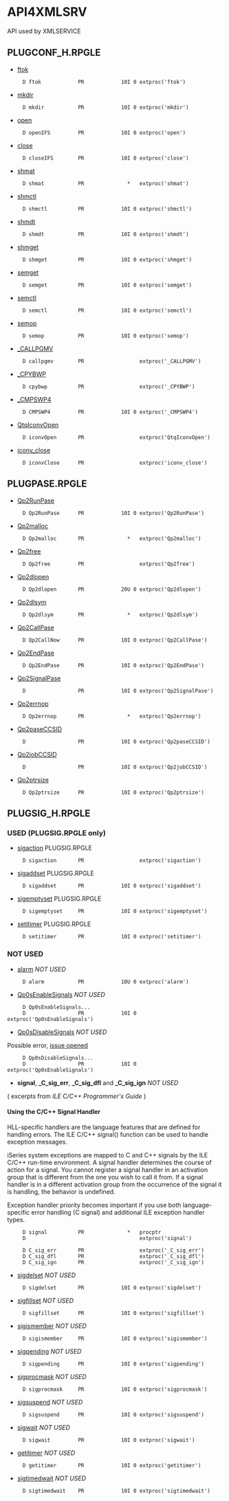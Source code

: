 # API4XMLSRV
API used by XMLSERVICE

## PLUGCONF\_H.RPGLE     

* [ftok](https://www.ibm.com/docs/en/i/7.4?topic=ssw_ibm_i_74/apis/p0zftok.htm)

```
     D ftok            PR            10I 0 extproc('ftok')
```

* [mkdir](https://www.ibm.com/docs/en/i/7.4?topic=ssw_ibm_i_74/apis/mkdir.htm)

```
     D mkdir           PR            10I 0 extproc('mkdir')
```

* [open](https://www.ibm.com/docs/en/i/7.4?topic=ssw_ibm_i_74/apis/open.htm)

```
     D openIFS         PR            10I 0 extproc('open')
```

* [close](https://www.ibm.com/docs/en/i/7.4?topic=ssw_ibm_i_74/apis/close.htm)

```
     D closeIFS        PR            10I 0 extproc('close')
```

* [shmat](https://www.ibm.com/docs/en/i/7.4?topic=ssw_ibm_i_74/apis/ipcshmat.htm)

```
     D shmat           PR              *   extproc('shmat')
```

* [shmctl](https://www.ibm.com/docs/it/i/7.4?topic=ssw_ibm_i_74/apis/ipcshmct.htm)

```
     D shmctl          PR            10I 0 extproc('shmctl')
```

* [shmdt](https://www.ibm.com/docs/it/i/7.4?topic=ssw_ibm_i_74/apis/ipcshmdt.htm)

```
     D shmdt           PR            10I 0 extproc('shmdt')
```

* [shmget](https://www.ibm.com/docs/it/i/7.4?topic=ssw_ibm_i_74/apis/ipcshmgt.htm)

```
     D shmget          PR            10I 0 extproc('shmget')
```

* [semget](https://www.ibm.com/docs/en/i/7.4?topic=ssw_ibm_i_74/apis/ipcsemgt.htm)

```
     D semget          PR            10I 0 extproc('semget')
```

* [semctl](https://www.ibm.com/docs/en/i/7.4?topic=ssw_ibm_i_74/apis/ipcsemct.htm)

```
     D semctl          PR            10I 0 extproc('semctl')
```

* [semop](https://www.ibm.com/docs/en/i/7.4?topic=ssw_ibm_i_74/apis/ipcsemop.htm)

```
     D semop           PR            10I 0 extproc('semop')
```

* [_CALLPGMV](https://www.ibm.com/docs/en/i/7.4?topic=instructions-call-program-variable-length-argument-list-callpgmv)

```
     D callpgmv        PR                  extproc('_CALLPGMV')
```

* [_CPYBWP](https://www.ibm.com/docs/en/i/7.4?topic=instructions-copy-bytes-pointers-cpybwp)

```
     D cpybwp          PR                  extproc('_CPYBWP')
```

* [_CMPSWP4](https://www.ibm.com/docs/en/i/7.4?topic=instructions-compare-swap-cmpsw)


```
     D CMPSWP4         PR            10I 0 extproc('_CMPSWP4')
```

* [QtqIconvOpen](https://www.ibm.com/docs/en/i/7.4?topic=ssw_ibm_i_74/apis/QTQICONV.htm)

```
     D iconvOpen       PR                  extproc('QtqIconvOpen')
```

* [iconv_close](https://www.ibm.com/docs/en/i/7.4?topic=ssw_ibm_i_74/apis/iconvcls.htm)

```
     D iconvClose      PR                  extproc('iconv_close')
```

## PLUGPASE.RPGLE     


* [Qp2RunPase](https://www.ibm.com/docs/en/i/7.4?topic=ssw_ibm_i_74/apis/qp2runpase.htm)       

```
     D Qp2RunPase      PR            10I 0 extproc('Qp2RunPase')
```

* [Qp2malloc](https://www.ibm.com/docs/en/i/7.4?topic=ssw_ibm_i_74/apis/qp2malloc.htm)    

```
     D Qp2malloc       PR              *   extproc('Qp2malloc')
```

* [Qp2free](https://www.ibm.com/docs/en/i/7.4?topic=ssw_ibm_i_74/apis/qp2free.htm)       

```
     D Qp2free         PR                  extproc('Qp2free')
```

* [Qp2dlopen](https://www.ibm.com/docs/en/i/7.4?topic=ssw_ibm_i_74/apis/qp2dlopen.htm) 

```
     D Qp2dlopen       PR            20U 0 extproc('Qp2dlopen')
```

* [Qp2dlsym](https://www.ibm.com/docs/en/i/7.4?topic=ssw_ibm_i_74/apis/qp2dlsym.htm)

```
     D Qp2dlsym        PR              *   extproc('Qp2dlsym')
```

* [Qp2CallPase](https://www.ibm.com/docs/en/i/7.4?topic=ssw_ibm_i_74/apis/qp2callpase.htm)

```
     D Qp2CallNow      PR            10I 0 extproc('Qp2CallPase')
```

* [Qp2EndPase](https://www.ibm.com/docs/en/i/7.4?topic=ssw_ibm_i_74/apis/qp2endpase.htm)    

```
     D Qp2EndPase      PR            10I 0 extproc('Qp2EndPase')
```

* [Qp2SignalPase](https://www.ibm.com/docs/en/i/7.4?topic=ssw_ibm_i_74/apis/qp2signalpase.htm)  

```
     D                 PR            10I 0 extproc('Qp2SignalPase')
```

* [Qp2errnop](https://www.ibm.com/docs/en/i/7.4?topic=ssw_ibm_i_74/apis/qp2errnop.htm) 

```
     D Qp2errnop       PR              *   extproc('Qp2errnop')
```

* [Qp2paseCCSID](https://www.ibm.com/docs/en/i/7.4?topic=ssw_ibm_i_74/apis/qp2paseccsid.htm)   

```
     D                 PR            10I 0 extproc('Qp2paseCCSID')
```

* [Qp2jobCCSID](https://www.ibm.com/docs/en/i/7.4?topic=ssw_ibm_i_74/apis/qp2jobccsid.htm)      

```
     D                 PR            10I 0 extproc('Qp2jobCCSID')
```

* [Qp2ptrsize](https://www.ibm.com/docs/en/i/7.4?topic=ssw_ibm_i_74/apis/qp2ptrsize.htm)         

```
     D Qp2ptrsize      PR            10I 0 extproc('Qp2ptrsize')
```



## PLUGSIG_H.RPGLE

### USED (PLUGSIG.RPGLE only)

* [sigaction](https://www.ibm.com/docs/en/i/7.4?topic=ssw_ibm_i_74/apis/sigactn.htm) PLUGSIG.RPGLE

```
     D sigaction       PR                  extproc('sigaction')
```

* [sigaddset](https://www.ibm.com/docs/en/i/7.4?topic=ssw_ibm_i_74/apis/sigaset.htm) PLUGSIG.RPGLE

```
     D sigaddset       PR            10I 0 extproc('sigaddset')
```

* [sigemptyset](https://www.ibm.com/docs/en/i/7.4?topic=ssw_ibm_i_74/apis/sigeset.htm) PLUGSIG.RPGLE

```
     D sigemptyset     PR            10I 0 extproc('sigemptyset')
```

* [setitimer](https://www.ibm.com/docs/en/i/7.4?topic=ssw_ibm_i_74/apis/setitime.htm) PLUGSIG.RPGLE

```
     D setitimer       PR            10I 0 extproc('setitimer')
```


### NOT USED

* [alarm](https://www.ibm.com/docs/en/i/7.4?topic=ssw_ibm_i_74/apis/sigalarm.htm) *NOT USED*

```
     D alarm           PR            10U 0 extproc('alarm')
```

* [Qp0sEnableSignals](https://www.ibm.com/docs/en/i/7.4?topic=ssw_ibm_i_74/apis/sigesig.htm) *NOT USED*

```
     D Qp0sEnableSignals...
     D                 PR            10I 0 extproc('Qp0sEnableSignals')
```

* [Qp0sDisableSignals](https://www.ibm.com/docs/en/i/7.4?topic=ssw_ibm_i_74/apis/sigdsig.htm) *NOT USED*

Possible error, [issue opened](https://github.com/IBM/xmlservice/issues/60)

```
     D Qp0sDisableSignals...
     D                 PR            10I 0 extproc('Qp0sEnableSignals')
```

* **signal**, **\_C\_sig\_err**, **\_C\_sig\_dfl** and **\_C\_sig\_ign** *NOT USED*

( excerpts from *ILE C/C++ Programmer's Guide* )

#### Using the C/C++ Signal Handler

HLL-specific handlers are the language features that are defined for handling errors. The ILE C/C++ signal() function can be used to handle exception messages.

iSeries system exceptions are mapped to C and C++ signals by the ILE C/C++ run-time environment. A signal handler determines the course of action for a signal. You cannot register a signal handler in an activation group that is different from the one you wish to call it from. If a signal handler is in a different activation group from the occurrence of the signal it is handling, the behavior is undefined.

Exception handler priority becomes important if you use both language-specific error handling (C signal) and additional ILE exception handler types.

```
     D signal          PR              *   procptr
     D                                     extproc('signal')
```

```
     D C_sig_err       PR                  extproc('_C_sig_err')
     D C_sig_dfl       PR                  extproc('_C_sig_dfl')
     D C_sig_ign       PR                  extproc('_C_sig_ign')
```


* [sigdelset](https://www.ibm.com/docs/en/i/7.4?topic=ssw_ibm_i_74/apis/sigdset.htm) *NOT USED*

```
     D sigdelset       PR            10I 0 extproc('sigdelset')
```

* [sigfillset](https://www.ibm.com/docs/en/i/7.4?topic=ssw_ibm_i_74/apis/sigfset.htm) *NOT USED*

```
     D sigfillset      PR            10I 0 extproc('sigfillset')
```

* [sigismember](https://www.ibm.com/docs/en/i/7.4?topic=ssw_ibm_i_74/apis/sigismbr.htm) *NOT USED*

```
     D sigismember     PR            10I 0 extproc('sigismember')
```

* [sigpending](https://www.ibm.com/docs/en/i/7.4?topic=ssw_ibm_i_74/apis/sigpend.htm) *NOT USED*

```
     D sigpending      PR            10I 0 extproc('sigpending')
```

* [sigprocmask](https://www.ibm.com/docs/en/i/7.4?topic=ssw_ibm_i_74/apis/sigpmsk.htm) *NOT USED*

```
     D sigprocmask     PR            10I 0 extproc('sigprocmask')
```

* [sigsuspend](https://www.ibm.com/docs/en/i/7.4?topic=ssw_ibm_i_74/apis/sigsusp.htm) *NOT USED*

```
     D sigsuspend      PR            10I 0 extproc('sigsuspend')
```

* [sigwait](https://www.ibm.com/docs/en/i/7.4?topic=ssw_ibm_i_74/apis/sigwait.htm) *NOT USED*

```
     D sigwait         PR            10I 0 extproc('sigwait')
```

* [getitimer](https://www.ibm.com/docs/en/i/7.4?topic=ssw_ibm_i_74/apis/getitime.htm) *NOT USED*

```
     D getitimer       PR            10I 0 extproc('getitimer')
```

* [sigtimedwait](https://www.ibm.com/docs/en/i/7.4?topic=ssw_ibm_i_74/apis/sigtwait.htm) *NOT USED*

```
     D sigtimedwait    PR            10I 0 extproc('sigtimedwait')
```
